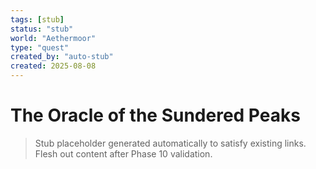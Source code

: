 ```yaml
---
tags: [stub]
status: "stub"
world: "Aethermoor"
type: "quest"
created_by: "auto-stub"
created: 2025-08-08
---
```


# The Oracle of the Sundered Peaks

> Stub placeholder generated automatically to satisfy existing links. Flesh out content after Phase 10 validation.
